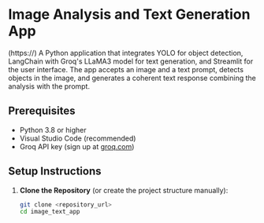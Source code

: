 # Image Analysis and Text Generation App
(https://)
A Python application that integrates YOLO for object detection, LangChain with Groq's LLaMA3 model for text generation, and Streamlit for the user interface. The app accepts an image and a text prompt, detects objects in the image, and generates a coherent text response combining the analysis with the prompt.

## Prerequisites
- Python 3.8 or higher
- Visual Studio Code (recommended)
- Groq API key (sign up at [groq.com](https://groq.com))

## Setup Instructions
1. **Clone the Repository** (or create the project structure manually):
   ```bash
   git clone <repository_url>
   cd image_text_app
